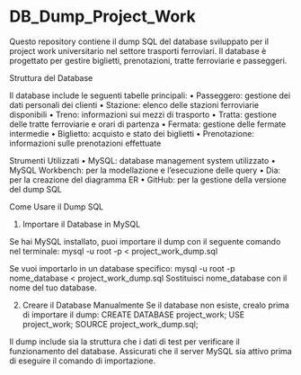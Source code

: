 # DB_Dump_Project_Work
Questo repository contiene il dump SQL del database sviluppato per il project work universitario nel settore trasporti ferroviari. Il database è progettato per gestire biglietti, prenotazioni, tratte ferroviarie e passeggeri.

Struttura del Database

Il database include le seguenti tabelle principali:
	•	Passeggero: gestione dei dati personali dei clienti
	•	Stazione: elenco delle stazioni ferroviarie disponibili
	•	Treno: informazioni sui mezzi di trasporto
	•	Tratta: gestione delle tratte ferroviarie e orari di partenza
	•	Fermata: gestione delle fermate intermedie
	•	Biglietto: acquisto e stato dei biglietti
	•	Prenotazione: informazioni sulle prenotazioni effettuate

Strumenti Utilizzati
	•	MySQL: database management system utilizzato
	•	MySQL Workbench: per la modellazione e l’esecuzione delle query
	•	Dia: per la creazione del diagramma ER
	•	GitHub: per la gestione della versione del dump SQL

Come Usare il Dump SQL

1) Importare il Database in MySQL

Se hai MySQL installato, puoi importare il dump con il seguente comando nel terminale:
mysql -u root -p < project_work_dump.sql

Se vuoi importarlo in un database specifico:
mysql -u root -p nome_database < project_work_dump.sql
Sostituisci nome_database con il nome del tuo database.

2) Creare il Database Manualmente
Se il database non esiste, crealo prima di importare il dump:
CREATE DATABASE project_work;
USE project_work;
SOURCE project_work_dump.sql;

Il dump include sia la struttura che i dati di test per verificare il funzionamento del database.
Assicurati che il server MySQL sia attivo prima di eseguire il comando di importazione.


